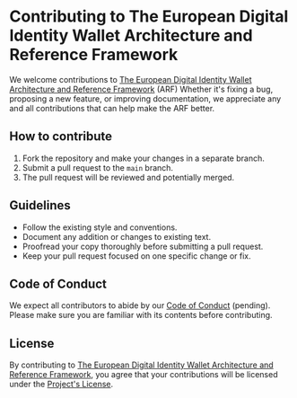 # Contributing to The European Digital Identity Wallet Architecture and Reference Framework

We welcome contributions to [The European Digital Identity Wallet Architecture and Reference Framework](README.md) (ARF) Whether it's fixing a bug, proposing a new feature, or improving documentation, we appreciate any and all contributions that can help make the ARF better.

## How to contribute

1. Fork the repository and make your changes in a separate branch.
3. Submit a pull request to the `main` branch.
4. The pull request will be reviewed and potentially merged.

## Guidelines

* Follow the existing style and conventions.
* Document any addition or changes to existing text.
* Proofread your copy thoroughly before submitting a pull request.
* Keep your pull request focused on one specific change or fix.

## Code of Conduct

We expect all contributors to abide by our [Code of Conduct](link) (pending). Please make sure you are familiar with its contents before contributing.

## License

By contributing to [The European Digital Identity Wallet Architecture and Reference Framework](README.md), you agree that your contributions will be licensed under the [Project's License](LICENSE).
